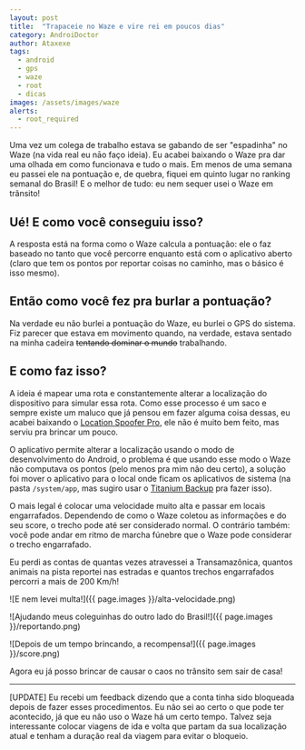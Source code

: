 ```yaml
---
layout: post
title:  "Trapaceie no Waze e vire rei em poucos dias"
category: AndroiDoctor
author: Ataxexe
tags:
  - android
  - gps
  - waze
  - root
  - dicas
images: /assets/images/waze
alerts:
  - root_required
---
```


Uma vez um colega de trabalho estava se gabando de ser "espadinha" no Waze (na vida real eu nāo faço ideia). Eu acabei baixando o Waze pra dar uma olhada em como funcionava e tudo o mais. Em menos de uma semana eu passei ele na pontuação e, de quebra, fiquei em quinto lugar no ranking semanal do Brasil! E o melhor de tudo: eu nem sequer usei o Waze em trânsito!

## Ué! E como você conseguiu isso?

A resposta está na forma como o Waze calcula a pontuação: ele o faz baseado no tanto que você percorre enquanto está com o aplicativo aberto (claro que tem os pontos por reportar coisas no caminho, mas o básico é isso mesmo).

## Então como você fez pra burlar a pontuação?

Na verdade eu não burlei a pontuação do Waze, eu burlei o GPS do sistema. Fiz parecer que estava em movimento quando, na verdade, estava sentado na minha cadeira ~~tentando dominar o mundo~~ trabalhando.

## E como faz isso?

A ideia é mapear uma rota e constantemente alterar a localização do dispositivo para simular essa rota. Como esse processo é um saco e sempre existe um maluco que já pensou em fazer alguma coisa dessas, eu acabei baixando o [Location Spoofer Pro][], ele não é muito bem feito, mas serviu pra brincar um pouco.

O aplicativo permite alterar a localização usando o modo de desenvolvimento do Android, o problema é que usando esse modo o Waze não computava os pontos (pelo menos pra mim não deu certo), a solução foi mover o aplicativo para o local onde ficam os aplicativos de sistema (na pasta `/system/app`, mas sugiro usar o [Titanium Backup][] pra fazer isso).

O mais legal é colocar uma velocidade muito alta e passar em locais engarrafados. Dependendo de como o Waze coletou as informações e do seu score, o trecho pode até ser considerado normal. O contrário também: você pode andar em ritmo de marcha fúnebre que o Waze pode considerar o trecho engarrafado.

Eu perdi as contas de quantas vezes atravessei a Transamazônica, quantos animais na pista reportei nas estradas e quantos trechos engarrafados percorri a mais de 200 Km/h!

![E nem levei multa!]({{ page.images }}/alta-velocidade.png)

![Ajudando meus coleguinhas do outro lado do Brasil!]({{ page.images }}/reportando.png)

![Depois de um tempo brincando, a recompensa!]({{ page.images }}/score.png)

Agora eu já posso brincar de causar o caos no trânsito sem sair de casa!

---

[UPDATE] Eu recebi um feedback dizendo que a conta tinha sido bloqueada depois de fazer esses procedimentos. Eu não sei ao certo o que pode ter acontecido, já que eu não uso o Waze há um certo tempo. Talvez seja interessante colocar viagens de ida e volta que partam da sua localização atual e tenham a duração real da viagem para evitar o bloqueio.

[location spoofer pro]: <{% play_store org.ajeje.locationspooferpro %}>
[titanium backup]: <{% play_store com.keramidas.TitaniumBackup %}>